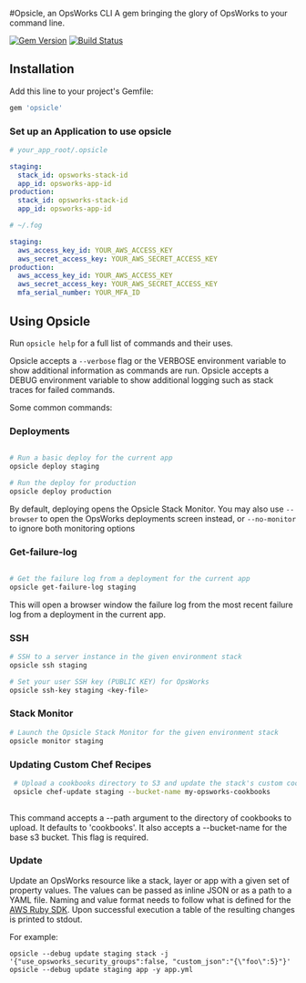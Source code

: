 #Opsicle, an OpsWorks CLI
A gem bringing the glory of OpsWorks to your command line.

[![Gem Version](https://badge.fury.io/rb/opsicle.png)](http://badge.fury.io/rb/opsicle)
[![Build Status](https://travis-ci.org/sportngin/opsicle.png?branch=master)](https://travis-ci.org/sportngin/opsicle)

## Installation
Add this line to your project's Gemfile:

```ruby
gem 'opsicle'
```

### Set up an Application to use opsicle

```yaml
# your_app_root/.opsicle

staging:
  stack_id: opsworks-stack-id
  app_id: opsworks-app-id
production:
  stack_id: opsworks-stack-id
  app_id: opsworks-app-id
```

```yaml
# ~/.fog

staging:
  aws_access_key_id: YOUR_AWS_ACCESS_KEY
  aws_secret_access_key: YOUR_AWS_SECRET_ACCESS_KEY
production:
  aws_access_key_id: YOUR_AWS_ACCESS_KEY
  aws_secret_access_key: YOUR_AWS_SECRET_ACCESS_KEY
  mfa_serial_number: YOUR_MFA_ID
```

## Using Opsicle

Run `opsicle help` for a full list of commands and their uses.

Opsicle accepts a `--verbose` flag or the VERBOSE environment variable to show additional information as commands are run.
Opsicle accepts a DEBUG environment variable to show additional logging such as stack traces for failed commands.

Some common commands:

### Deployments
```bash

# Run a basic deploy for the current app
opsicle deploy staging

# Run the deploy for production
opsicle deploy production

```
By default, deploying opens the Opsicle Stack Monitor.
You may also use `--browser` to open the OpsWorks deployments screen instead,
or `--no-monitor` to ignore both monitoring options

### Get-failure-log
```bash

# Get the failure log from a deployment for the current app
opsicle get-failure-log staging
```

This will open a browser window the failure log from the most recent failure log from
a deployment in the current app.

### SSH
```bash
# SSH to a server instance in the given environment stack
opsicle ssh staging

# Set your user SSH key (PUBLIC KEY) for OpsWorks
opsicle ssh-key staging <key-file>

```

### Stack Monitor
```bash
# Launch the Opsicle Stack Monitor for the given environment stack
opsicle monitor staging

```
### Updating Custom Chef Recipes
```bash
 # Upload a cookbooks directory to S3 and update the stack's custom cookbooks
 opsicle chef-update staging --bucket-name my-opsworks-cookbooks
 
```
This command accepts a --path argument to the directory of cookbooks to upload. It defaults to 'cookbooks'.
It also accepts a --bucket-name for the base s3 bucket. This flag is required.
 
### Update
Update an OpsWorks resource like a stack, layer or app with a given set of property values.
The values can be passed as inline JSON or as a path to a YAML file.
Naming and value format needs to follow what is defined for the [AWS Ruby SDK](http://docs.aws.amazon.com/AWSRubySDK/latest/AWS/OpsWorks/Client.html).
Upon successful execution a table of the resulting changes is printed to stdout.

For example:
```
opsicle --debug update staging stack -j '{"use_opsworks_security_groups":false, "custom_json":"{\"foo\":5}"}'
opsicle --debug update staging app -y app.yml
```
